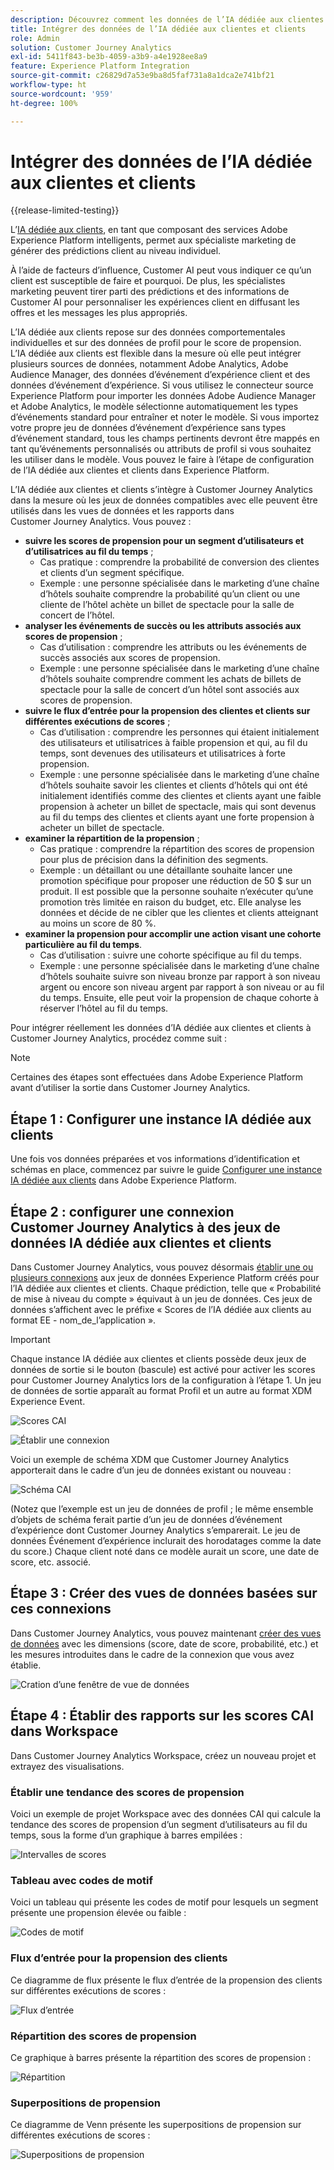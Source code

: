 ```yaml
---
description: Découvrez comment les données de l’IA dédiée aux clientes et clients d’Adobe Experience Platform s’intègrent à Workspace dans Customer Journey Analytics.
title: Intégrer des données de l’IA dédiée aux clientes et clients
role: Admin
solution: Customer Journey Analytics
exl-id: 5411f843-be3b-4059-a3b9-a4e1928ee8a9
feature: Experience Platform Integration
source-git-commit: c26829d7a53e9ba8d5faf731a8a1dca2e741bf21
workflow-type: ht
source-wordcount: '959'
ht-degree: 100%

---
```


# Intégrer des données de l’IA dédiée aux clientes et clients

{{release-limited-testing}}

L’[IA dédiée aux clients](https://experienceleague.adobe.com/docs/experience-platform/intelligent-services/customer-ai/overview.html?lang=fr), en tant que composant des services Adobe Experience Platform intelligents, permet aux spécialiste marketing de générer des prédictions client au niveau individuel.

À l’aide de facteurs d’influence, Customer AI peut vous indiquer ce qu’un client est susceptible de faire et pourquoi. De plus, les spécialistes marketing peuvent tirer parti des prédictions et des informations de Customer AI pour personnaliser les expériences client en diffusant les offres et les messages les plus appropriés.

L’IA dédiée aux clients repose sur des données comportementales individuelles et sur des données de profil pour le score de propension. L’IA dédiée aux clients est flexible dans la mesure où elle peut intégrer plusieurs sources de données, notamment Adobe Analytics, Adobe Audience Manager, des données d’événement d’expérience client et des données d’événement d’expérience. Si vous utilisez le connecteur source Experience Platform pour importer les données Adobe Audience Manager et Adobe Analytics, le modèle sélectionne automatiquement les types d’événements standard pour entraîner et noter le modèle. Si vous importez votre propre jeu de données d’événement d’expérience sans types d’événement standard, tous les champs pertinents devront être mappés en tant qu’événements personnalisés ou attributs de profil si vous souhaitez les utiliser dans le modèle. Vous pouvez le faire à l’étape de configuration de l’IA dédiée aux clientes et clients dans Experience Platform.

L’IA dédiée aux clientes et clients s’intègre à Customer Journey Analytics dans la mesure où les jeux de données compatibles avec elle peuvent être utilisés dans les vues de données et les rapports dans Customer Journey Analytics. Vous pouvez :

* **suivre les scores de propension pour un segment d’utilisateurs et d’utilisatrices au fil du temps** ;
   * Cas pratique : comprendre la probabilité de conversion des clientes et clients d’un segment spécifique.
   * Exemple : une personne spécialisée dans le marketing d’une chaîne d’hôtels souhaite comprendre la probabilité qu’un client ou une cliente de l’hôtel achète un billet de spectacle pour la salle de concert de l’hôtel.
* **analyser les événements de succès ou les attributs associés aux scores de propension** ;
   * Cas d’utilisation : comprendre les attributs ou les événements de succès associés aux scores de propension.
   * Exemple : une personne spécialisée dans le marketing d’une chaîne d’hôtels souhaite comprendre comment les achats de billets de spectacle pour la salle de concert d’un hôtel sont associés aux scores de propension.
* **suivre le flux d’entrée pour la propension des clientes et clients sur différentes exécutions de scores** ;
   * Cas d’utilisation : comprendre les personnes qui étaient initialement des utilisateurs et utilisatrices à faible propension et qui, au fil du temps, sont devenues des utilisateurs et utilisatrices à forte propension.
   * Exemple : une personne spécialisée dans le marketing d’une chaîne d’hôtels souhaite savoir les clientes et clients d’hôtels qui ont été initialement identifiés comme des clientes et clients ayant une faible propension à acheter un billet de spectacle, mais qui sont devenus au fil du temps des clientes et clients ayant une forte propension à acheter un billet de spectacle.
* **examiner la répartition de la propension** ;
   * Cas pratique : comprendre la répartition des scores de propension pour plus de précision dans la définition des segments.
   * Exemple : un détaillant ou une détaillante souhaite lancer une promotion spécifique pour proposer une réduction de 50 $ sur un produit. Il est possible que la personne souhaite n’exécuter qu’une promotion très limitée en raison du budget, etc. Elle analyse les données et décide de ne cibler que les clientes et clients atteignant au moins un score de 80 %.
* **examiner la propension pour accomplir une action visant une cohorte particulière au fil du temps**.
   * Cas d’utilisation : suivre une cohorte spécifique au fil du temps.
   * Exemple : une personne spécialisée dans le marketing d’une chaîne d’hôtels souhaite suivre son niveau bronze par rapport à son niveau argent ou encore son niveau argent par rapport à son niveau or au fil du temps. Ensuite, elle peut voir la propension de chaque cohorte à réserver l’hôtel au fil du temps.

Pour intégrer réellement les données d’IA dédiée aux clientes et clients à Customer Journey Analytics, procédez comme suit :

>[!NOTE]
>
>Certaines des étapes sont effectuées dans Adobe Experience Platform avant d’utiliser la sortie dans Customer Journey Analytics.


## Étape 1 : Configurer une instance IA dédiée aux clients

Une fois vos données préparées et vos informations d’identification et schémas en place, commencez par suivre le guide [Configurer une instance IA dédiée aux clients](https://experienceleague.adobe.com/docs/experience-platform/intelligent-services/customer-ai/user-guide/configure.html) dans Adobe Experience Platform.

## Étape 2 : configurer une connexion Customer Journey Analytics à des jeux de données IA dédiée aux clientes et clients

Dans Customer Journey Analytics, vous pouvez désormais [établir une ou plusieurs connexions](/help/connections/create-connection.md) aux jeux de données Experience Platform créés pour l’IA dédiée aux clientes et clients. Chaque prédiction, telle que « Probabilité de mise à niveau du compte » équivaut à un jeu de données. Ces jeux de données s’affichent avec le préfixe « Scores de l’IA dédiée aux clients au format EE - nom_de_l’application ».

>[!IMPORTANT]
>
>Chaque instance IA dédiée aux clientes et clients possède deux jeux de données de sortie si le bouton (bascule) est activé pour activer les scores pour Customer Journey Analytics lors de la configuration à l’étape 1. Un jeu de données de sortie apparaît au format Profil et un autre au format XDM Experience Event.

![Scores CAI](assets/cai-scores.png)

![Établir une connexion](assets/create-conn.png)

Voici un exemple de schéma XDM que Customer Journey Analytics apporterait dans le cadre d’un jeu de données existant ou nouveau :

![Schéma CAI](assets/cai-schema.png)

(Notez que l’exemple est un jeu de données de profil ; le même ensemble d’objets de schéma ferait partie d’un jeu de données d’événement d’expérience dont Customer Journey Analytics s’emparerait. Le jeu de données Événement d’expérience inclurait des horodatages comme la date du score.) Chaque client noté dans ce modèle aurait un score, une date de score, etc.  associé.

## Étape 3 : Créer des vues de données basées sur ces connexions

Dans Customer Journey Analytics, vous pouvez maintenant [créer des vues de données](/help/data-views/create-dataview.md) avec les dimensions (score, date de score, probabilité, etc.) et les mesures introduites dans le cadre de la connexion que vous avez établie.

![Cration d’une fenêtre de vue de données](assets/create-dataview.png)

## Étape 4 : Établir des rapports sur les scores CAI dans Workspace

Dans Customer Journey Analytics Workspace, créez un nouveau projet et extrayez des visualisations.

### Établir une tendance des scores de propension

Voici un exemple de projet Workspace avec des données CAI qui calcule la tendance des scores de propension d’un segment d’utilisateurs au fil du temps, sous la forme d’un graphique à barres empilées :

![Intervalles de scores](assets/workspace-scores.png)

### Tableau avec codes de motif

Voici un tableau qui présente les codes de motif pour lesquels un segment présente une propension élevée ou faible :

![Codes de motif](assets/reason-codes.png)

### Flux d’entrée pour la propension des clients

Ce diagramme de flux présente le flux d’entrée de la propension des clients sur différentes exécutions de scores :

![Flux d’entrée](assets/flow.png)

### Répartition des scores de propension

Ce graphique à barres présente la répartition des scores de propension :

![Répartition](assets/distribution.png)

### Superpositions de propension

Ce diagramme de Venn présente les superpositions de propension sur différentes exécutions de scores :

![Superpositions de propension](assets/venn.png)
